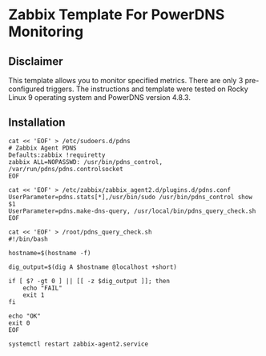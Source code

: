 # Zabbix Template For PowerDNS Monitoring

## Disclaimer
This template allows you to monitor specified metrics. There are only 3 pre-configured triggers.
The instructions and template were tested on Rocky Linux 9 operating system and PowerDNS version 4.8.3.

## Installation
```
cat << 'EOF' > /etc/sudoers.d/pdns
# Zabbix Agent PDNS
Defaults:zabbix !requiretty
zabbix ALL=NOPASSWD: /usr/bin/pdns_control, /var/run/pdns/pdns.controlsocket
EOF
```
```
cat << 'EOF' > /etc/zabbix/zabbix_agent2.d/plugins.d/pdns.conf
UserParameter=pdns.stats[*],/usr/bin/sudo /usr/bin/pdns_control show $1
UserParameter=pdns.make-dns-query, /usr/local/bin/pdns_query_check.sh
EOF
```
```
cat << 'EOF' > /root/pdns_query_check.sh
#!/bin/bash

hostname=$(hostname -f)

dig_output=$(dig A $hostname @localhost +short)

if [ $? -gt 0 ] || [[ -z $dig_output ]]; then
    echo "FAIL"
    exit 1
fi

echo "OK"
exit 0
EOF
```
```
systemctl restart zabbix-agent2.service
```
